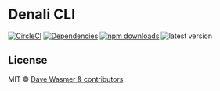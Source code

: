 # Denali CLI

[![CircleCI](https://img.shields.io/circleci/project/github/denali-js/cli.svg?style=flat-square)](https://circleci.com/gh/denali-js/cli)
[![Dependencies](https://img.shields.io/david/denali-js/cli.svg?style=flat-square)](https://david-dm.org/denali-js/cli)
[![npm downloads](https://img.shields.io/npm/dm/@denali-js/cli.svg?style=flat-square)](https://www.npmjs.com/package/@denali-js/cli)
![latest version](https://img.shields.io/npm/v/@denali-js/cli.svg?style=flat-square)


## License

MIT © [Dave Wasmer & contributors](http://denalijs.org)
